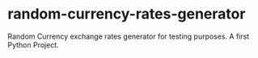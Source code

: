 # random-currency-rates-generator
Random Currency exchange rates generator for testing purposes. A first Python Project. 
